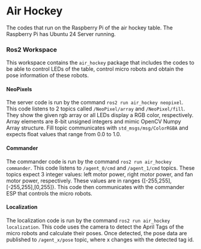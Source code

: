 # Air Hockey
The codes that run on the Raspberry Pi of the air hockey table. The Raspberry Pi has Ubuntu 24 Server running.
### Ros2 Workspace
This workspace contains the `air_hockey` package that includes the codes to be able to control LEDs of the table, control micro robots and obtain the pose information of these robots.
#### NeoPixels
The server code is run by the command `ros2 run air_hockey neopixel`. This code listens to 2 topics called `/NeoPixel/array` and `/NeoPixel/fill`. They show the given rgb array or all LEDs display a RGB color, respectively. Array elements are 8-bit unsigned integers and mimic OpenCV Numpy Array structure. Fill topic communicates with `std_msgs/msg/ColorRGBA` and expects float values that range from 0.0 to 1.0.
#### Commander
The commander code is run by the command `ros2 run air_hockey commander`. This code listens to `/agent_0/cmd` and `/agent_1/cmd` topics. These topics expect 3 integer values: left motor power, right motor power, and fan motor power, respectively. These values are in ranges {[-255,255],[-255,255],[0,255]}. This code then communicates with the commander ESP that controls the micro robots.
#### Localization
The localization code is run by the command `ros2 run air_hockey localization`. This code uses the camera to detect the April Tags of the micro robots and calculate their poses. Once detected, the pose data are published to `/agent_x/pose` topic, where x changes with the detected tag id.